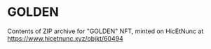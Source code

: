# GOLDEN
Contents of ZIP archive for "GOLDEN" NFT, minted on HicEtNunc at https://www.hicetnunc.xyz/objkt/60494
